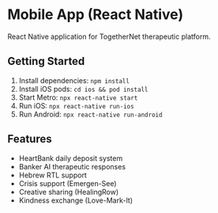 # Mobile App (React Native)

React Native application for TogetherNet therapeutic platform.

## Getting Started

1. Install dependencies: `npm install`
2. Install iOS pods: `cd ios && pod install`
3. Start Metro: `npx react-native start`
4. Run iOS: `npx react-native run-ios`
5. Run Android: `npx react-native run-android`

## Features

- HeartBank daily deposit system
- Banker AI therapeutic responses
- Hebrew RTL support
- Crisis support (Emergen-See)
- Creative sharing (HealingRow)
- Kindness exchange (Love-Mark-It)